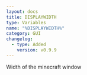 ```yaml
---
layout: docs
title: DISPLAYWIDTH
type: Variables
name: "%DISPLAYWIDTH%"
category: GUI
changelog:
  - type: Added
    version: v0.9.9
---
```

Width of the minecraft window
